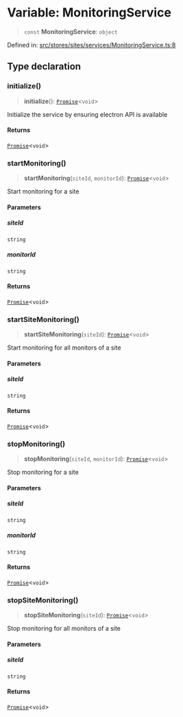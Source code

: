 # Variable: MonitoringService

> `const` **MonitoringService**: `object`

Defined in: [src/stores/sites/services/MonitoringService.ts:8](https://github.com/Nick2bad4u/Uptime-Watcher/blob/dca5483e793478722cd3e6e125cafcec5fc771f0/src/stores/sites/services/MonitoringService.ts#L8)

## Type declaration

### initialize()

> **initialize**(): [`Promise`](https://developer.mozilla.org/docs/Web/JavaScript/Reference/Global_Objects/Promise)\<`void`\>

Initialize the service by ensuring electron API is available

#### Returns

[`Promise`](https://developer.mozilla.org/docs/Web/JavaScript/Reference/Global_Objects/Promise)\<`void`\>

### startMonitoring()

> **startMonitoring**(`siteId`, `monitorId`): [`Promise`](https://developer.mozilla.org/docs/Web/JavaScript/Reference/Global_Objects/Promise)\<`void`\>

Start monitoring for a site

#### Parameters

##### siteId

`string`

##### monitorId

`string`

#### Returns

[`Promise`](https://developer.mozilla.org/docs/Web/JavaScript/Reference/Global_Objects/Promise)\<`void`\>

### startSiteMonitoring()

> **startSiteMonitoring**(`siteId`): [`Promise`](https://developer.mozilla.org/docs/Web/JavaScript/Reference/Global_Objects/Promise)\<`void`\>

Start monitoring for all monitors of a site

#### Parameters

##### siteId

`string`

#### Returns

[`Promise`](https://developer.mozilla.org/docs/Web/JavaScript/Reference/Global_Objects/Promise)\<`void`\>

### stopMonitoring()

> **stopMonitoring**(`siteId`, `monitorId`): [`Promise`](https://developer.mozilla.org/docs/Web/JavaScript/Reference/Global_Objects/Promise)\<`void`\>

Stop monitoring for a site

#### Parameters

##### siteId

`string`

##### monitorId

`string`

#### Returns

[`Promise`](https://developer.mozilla.org/docs/Web/JavaScript/Reference/Global_Objects/Promise)\<`void`\>

### stopSiteMonitoring()

> **stopSiteMonitoring**(`siteId`): [`Promise`](https://developer.mozilla.org/docs/Web/JavaScript/Reference/Global_Objects/Promise)\<`void`\>

Stop monitoring for all monitors of a site

#### Parameters

##### siteId

`string`

#### Returns

[`Promise`](https://developer.mozilla.org/docs/Web/JavaScript/Reference/Global_Objects/Promise)\<`void`\>
